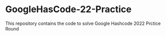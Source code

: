 # GoogleHasCode-22-Practice
This repository contains the code to solve Google Hashcode 2022 Prctice Round
